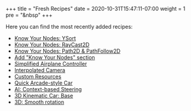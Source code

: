+++
title = "Fresh Recipes"
date = 2020-10-31T15:47:11-07:00
weight = 1
pre = "<i class='fas fa-newspaper fa-fw'></i>&nbsp"
+++

Here you can find the most recently added recipes:

* [Know Your Nodes: YSort](/godot_recipes/kyn/ysort/)
* [Know Your Nodes: RayCast2D](/godot_recipes/kyn/raycast2d/)
* [Know Your Nodes: Path2D & PathFollow2D](/godot_recipes/kyn/path2d/)
* [Add "Know Your Nodes" section](/godot_recipes/kyn/)
* [Simplified Airplane Controller](/godot_recipes/3d/simple_airplane/)
* [Interpolated Camera](/godot_recipes/3d/interpolated_camera/)
* [Custom Resources](/godot_recipes/basics/custom_resources/)
* [Quick Arcade-style Car](/godot_recipes/3d/3d_sphere_car/)
* [AI: Context-based Steering](/godot_recipes/ai/context_map)
* [3D Kinematic Car: Base](/godot_recipes/3d/kinematic_car/car_base/)
* [3D: Smooth rotation](/godot_recipes/3d/rotate_interpolate/)
